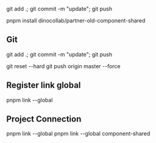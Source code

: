 git add .; git commit -m "update"; git push

pnpm install dinocollab/partner-old-component-shared

## Git

git add .; git commit -m "update"; git push

git reset --hard <commit-id>
git push origin master --force


## Register link global

pnpm link --global

## Project Connection

pnpm link --global <source-name>
pnpm link --global component-shared
